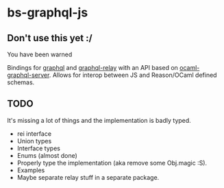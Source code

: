 # bs-graphql-js

## Don't use this yet :/

You have been warned

Bindings for [graphql](https://github.com/graphql/graphql-js) and [graphql-relay](https://github.com/graphql/graphql-relay-js) with an API based on [ocaml-graphql-server](https://github.com/andreas/ocaml-graphql-server). Allows for interop between JS and Reason/OCaml defined schemas.

## TODO

It's missing a lot of things and the implementation is badly typed.

- rei interface
- Union types
- Interface types
- Enums (almost done)
- Properly type the implementation (aka remove some Obj.magic :S).
- Examples
- Maybe separate relay stuff in a separate package.
